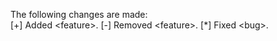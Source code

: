 The following changes are made:  
\[+] Added \<feature>.
\[-] Removed \<feature>.
\[*] Fixed \<bug>.
